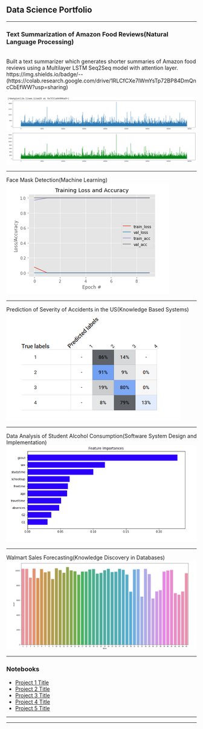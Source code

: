 ## Data Science Portfolio

---
### Text Summarization of Amazon Food Reviews(Natural Language Processing)
<br>
Built a text summarizer which generates shorter summaries of Amazon food reviews using a Multilayer LSTM Seq2Seq model with attention layer.
<br>
https://img.shields.io/badge/<Notebook>-<View on Colab>-<blue>(https://colab.research.google.com/drive/1RLCfCXe7lWmYsTp72BP84DmQncCbEfWW?usp=sharing)
<br><br>
<img src = "images/Image1.png">

---
Face Mask Detection(Machine Learning)
<img src="images/Image2.png"/>

---
Prediction of Severity of Accidents in the US(Knowledge Based Systems)
<img src="images/Image3.png"/>

---
Data Analysis of Student Alcohol Consumption(Software System Design and Implementation)
<img src="images/Image4.png"/>

---
Walmart Sales Forecasting(Knowledge Discovery in Databases)
<img src="images/Image5.png"/>

---

### Notebooks

- [Project 1 Title](http://example.com/)
- [Project 2 Title](http://example.com/)
- [Project 3 Title](http://example.com/)
- [Project 4 Title](http://example.com/)
- [Project 5 Title](http://example.com/)

---




---
<!-- Remove above link if you don't want to attibute -->
